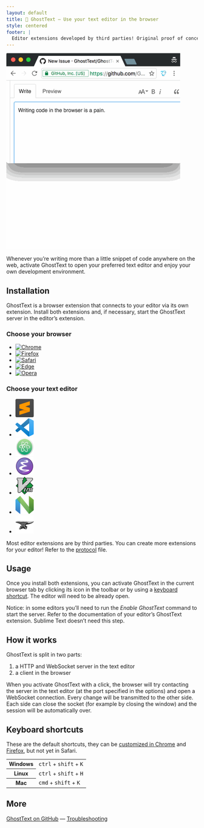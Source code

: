 ```yaml
---
layout: default
title: 👻 GhostText — Use your text editor in the browser
style: centered
footer: |
  Editor extensions developed by third parties! Original proof of concept by Guido Krömer. App logos belong to their respective owners. <br><a href="https://github.com/fregante/GhostText">Code</a> released under MIT license.
---
```


<img src="demo.gif" alt="GhostText demo screencast" width="458" height="515" />

Whenever you’re writing more than a little snippet of code anywhere on the web, activate GhostText to open your preferred text editor and enjoy your own development environment.

## Installation

GhostText is a browser extension that connects to your editor via its own extension. Install both extensions and, if necessary, start the GhostText server in the editor’s extension.

<h3 id="browser">Choose your browser</h3>

<ul class="apps">
	<li>
		<a target="_blank" href="https://chrome.google.com/webstore/detail/refined-github/godiecgffnchndlihlpaajjcplehddca">
			<img src="https://raw.githubusercontent.com/alrra/browser-logos/main/src/chrome/chrome_128x128.png" width="48" height="48" alt="Chrome" />
		</a>
	</li>
	<li>
		<a target="_blank" href="https://addons.mozilla.org/en-US/firefox/addon/ghosttext/">
			<img src="https://raw.githubusercontent.com/alrra/browser-logos/main/src/firefox/firefox_128x128.png" width="48" height="48" alt="Firefox" />
		</a>
	</li>
	<li>
		<a target="_blank" href="https://apps.apple.com/app/ghosttext/id1552641506">
			<img src="https://raw.githubusercontent.com/alrra/browser-logos/main/src/safari/safari_128x128.png" width="48" height="48" alt="Safari" />
		</a>
	</li>
	<li>
		<a target="_blank" href="https://chrome.google.com/webstore/detail/refined-github/godiecgffnchndlihlpaajjcplehddca">
			<img src="https://raw.githubusercontent.com/alrra/browser-logos/main/src/edge/edge_128x128.png" width="48" height="48" alt="Edge" />
		</a>
	</li>
	<li>
		<a target="_blank" href="https://chrome.google.com/webstore/detail/refined-github/godiecgffnchndlihlpaajjcplehddca">
			<img src="https://raw.githubusercontent.com/alrra/browser-logos/main/src/opera/opera_128x128.png" width="48" height="48" alt="Opera" />
		</a>
	</li>
</ul>

<h3 id="editor">Choose your text editor</h3>

<ul class="apps">
	<li>
		<a target="_blank" href="https://sublime.wbond.net/packages/GhostText">
			<img src="/icons/sublime-text.svg" alt="Sublime Text" width="48" height="48" />
		</a>
	</li>
	<li>
		<a target="_blank" href="https://marketplace.visualstudio.com/items?itemName=tokoph.ghosttext">
			<img src="/icons/vscode.svg" alt="VS Code" width="48" height="48" />
		</a>
	</li>
	<li>
		<a target="_blank" href="https://github.com/GhostText/GhostText-for-Atom">
			<img src="/icons/atom.svg" alt="Atom" width="48" height="48" />
		</a>
	</li>
	<li>
		<a target="_blank" href="https://melpa.org/#/atomic-chrome">
			<img src="/icons/emacs.svg" alt="Emacs" width="48" height="48" />
		</a>
	</li>
	<li>
		<a target="_blank" href="https://github.com/raghur/vim-ghost">
			<img src="/icons/vim.svg" alt="Vim" width="48" height="48" />
		</a>
	</li>
	<li>
		<a target="_blank" href="https://github.com/subnut/nvim-ghost.nvim">
			<img src="/icons/neovim.svg" alt="Neovim" width="48" height="48" />
		</a>
	</li>
	<li>
		<a target="_blank" href="https://github.com/fhs/Ghost">
			<img src="/icons/acme.png" alt="Acme" width="48" height="48" />
		</a>
	</li>
</ul>

Most editor extensions are by third parties. You can create more extensions for your editor! Refer to the [protocol](https://github.com/fregante/GhostText/blob/main/PROTOCOL.md) file.

## Usage

Once you install both extensions, you can activate GhostText in the current browser tab by clicking its icon in the toolbar or by using a [keyboard shortcut](#keyboard-shortcuts). The editor will need to be already open.

Notice: in some editors you’ll need to run the _Enable GhostText_ command to start the server. Refer to the documentation of your editor’s GhostText extension. Sublime Text doesn’t need this step.

## How it works

GhostText is split in two parts:

1. a HTTP and WebSocket server in the text editor
2. a client in the browser

When you activate GhostText with a click, the browser will try contacting the server in the text editor (at the port specified in the options) and open a WebSocket connection. Every change will be transmitted to the other side. Each side can close the socket (for example by closing the window) and the session will be automatically over.

## Keyboard shortcuts

These are the default shortcuts, they can be [customized in Chrome](https://lifehacker.com/add-custom-keyboard-shortcuts-to-chrome-extensions-for-1595322121) and [Firefox](https://support.mozilla.org/en-US/kb/manage-extension-shortcuts-firefox), but not yet in Safari.

<table>
	<tr>
		<th>Windows</th>
		<td><kbd>ctrl</kbd> + <kbd>shift</kbd> + <kbd>K</kbd></td>
	</tr>
	<tr>
		<th>Linux</th>
		<td><kbd>ctrl</kbd> + <kbd>shift</kbd> + <kbd>H</kbd></td>
	</tr>
	<tr>
		<th>Mac</th>
		<td><kbd>cmd</kbd> + <kbd>shift</kbd> + <kbd>K</kbd></td>
	</tr>
</table>

## More

[GhostText on GitHub](https://github.com/fregante/GhostText) — [Troubleshooting](/troubleshooting/)
